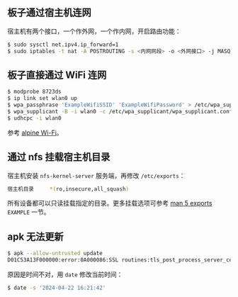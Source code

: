 ## 板子通过宿主机连网

宿主机有两个接口，一个作外网，一个作内网，开启路由功能：

```sh
$ sudo sysctl net.ipv4.ip_forward=1
$ sudo iptables -t nat -A POSTROUTING -s <内网网段> -o <外网接口> -j MASQUERADE
```



## 板子直接通过 WiFi 连网

```sh
$ modprobe 8723ds
$ ip link set wlan0 up
$ wpa_passphrase 'ExampleWifiSSID' 'ExampleWifiPassword' > /etc/wpa_supplicant/wpa_supplicant.conf
$ wpa_supplicant -B -i wlan0 -c /etc/wpa_supplicant/wpa_supplicant.conf
$ udhcpc -i wlan0
```

参考 [alpine Wi-Fi](https://wiki.alpinelinux.org/wiki/Wi-Fi)。



## 通过 nfs 挂载宿主机目录

宿主机安装 `nfs-kernel-server` 服务端，再修改 `/etc/exports`：

```sh
宿主机目录     *(ro,insecure,all_squash)
```

所有设备都可以只读挂载指定的目录。更多挂载选项可参考 [man 5 exports](https://www.man7.org/linux/man-pages/man5/exports.5.html) `EXAMPLE` 一节。



## apk 无法更新

```sh
$ apk --allow-untrusted update
D01C53A13F000000:error:0A000086:SSL routines:tls_post_process_server_certificate:certificate verify failed:ssl/statem/statem_clnt.c:2091:
```

原因是时间不对，用 `date` 修改当前时间：

```sh
$ date -s '2024-04-22 16:21:42'
```

